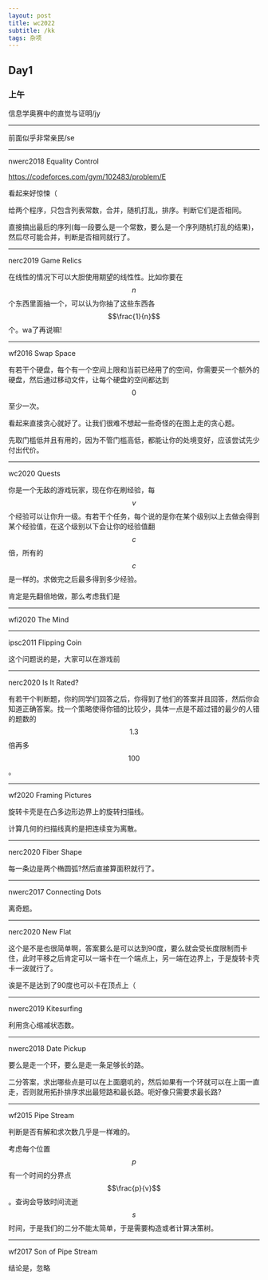 ```yaml
---
layout: post
title: wc2022
subtitle: /kk
tags: 杂项
---
```


## Day1

### 上午

信息学奥赛中的直觉与证明/jy

-----

前面似乎非常亲民/se

-----

nwerc2018 Equality Control

https://codeforces.com/gym/102483/problem/E

看起来好惊悚（

给两个程序，只包含列表常数，合并，随机打乱，排序。判断它们是否相同。

直接搞出最后的序列(每一段要么是一个常数，要么是一个序列随机打乱的结果)，然后尽可能合并，判断是否相同就行了。

-----

nerc2019 Game Relics

在线性的情况下可以大胆使用期望的线性性。比如你要在$$n$$个东西里面抽一个，可以认为你抽了这些东西各$$\frac{1}{n}$$个。wa了再说嘛!

-----

wf2016 Swap Space

有若干个硬盘，每个有一个空间上限和当前已经用了的空间，你需要买一个额外的硬盘，然后通过移动文件，让每个硬盘的空间都达到$$0$$至少一次。

看起来直接贪心就好了。让我们很难不想起一些奇怪的在图上走的贪心题。

先取门槛低并且有用的，因为不管门槛高低，都能让你的处境变好，应该尝试先少付出代价。

-----

wc2020 Quests

你是一个无敌的游戏玩家，现在你在刷经验，每$$v$$个经验可以让你升一级。有若干个任务，每个说的是你在某个级别以上去做会得到某个经验值，在这个级别以下会让你的经验值翻$$c$$倍，所有的$$c$$是一样的。求做完之后最多得到多少经验。

肯定是先翻倍地做，那么考虑我们是

-----

wfi2020 The Mind



-----

ipsc2011 Flipping Coin

这个问题说的是，大家可以在游戏前

-----

nerc2020 Is It Rated?

有若干个判断题，你的同学们回答之后，你得到了他们的答案并且回答，然后你会知道正确答案。找一个策略使得你错的比较少，具体一点是不超过错的最少的人错的题数的$$1.3$$倍再多$$100$$。

-----

wf2020 Framing Pictures

旋转卡壳是在凸多边形边界上的旋转扫描线。

计算几何的扫描线真的是把连续变为离散。

-----

nerc2020 Fiber Shape

每一条边是两个椭圆弧?然后直接算面积就行了。

-----

nwerc2017 Connecting Dots

离奇题。

-----

nerc2020 New Flat

这个是不是也很简单啊，答案要么是可以达到90度，要么就会受长度限制而卡住，此时平移之后肯定可以一端卡在一个端点上，另一端在边界上，于是旋转卡壳卡一波就行了。

诶是不是达到了90度也可以卡在顶点上（

-----

nwerc2019 Kitesurfing

利用贪心缩减状态数。

-----

nwerc2018 Date Pickup

要么是走一个环，要么是走一条足够长的路。

二分答案，求出哪些点是可以在上面磨叽的，然后如果有一个环就可以在上面一直走，否则就用拓扑排序求出最短路和最长路。呃好像只需要求最长路?

-----

wf2015 Pipe Stream

判断是否有解和求次数几乎是一样难的。

考虑每个位置$$p$$有一个时间的分界点$$\frac{p}{v}$$。查询会导致时间流逝$$s$$时间，于是我们的二分不能太简单，于是需要构造或者计算决策树。

-----

wf2017 Son of Pipe Stream

结论是，忽略

